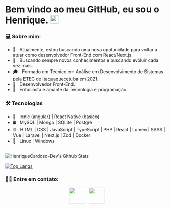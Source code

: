 # Bem vindo ao meu GitHub, eu sou o Henrique. <img src="https://github.com/souvikguria98/souvikguria98/blob/master/Hi.gif" width="25"> 



<h3>💻 Sobre mim: </h3>

- 🔭 &nbsp; Atualmente, estou buscando uma nova opotunidade para voltar a atuar como desenvolvedor Front-End com React/Next.js.
- 🤔 &nbsp; Buscando sempre novos conhecimentos e buscando evoluir cada vez mais.
- 🎓 &nbsp; Formado em Técnico em Análise em Desenvolvimento de Sistemas pela ETEC de Itaquaquecetuba em 2021.
- 💼 &nbsp; Desenvolvedor Front-End.
- 🌱 &nbsp; Entusiasta e amante da Tecnologia e programação.


<h3>🛠 Tecnologias</h3>

- 📱 &nbsp; Ionic (angular) | React Native (básico)
- 🛢 &nbsp; MySQL | Mongo | SQLite | Postgre
- 🌐 &nbsp; HTML | CSS | JavaScript | TypeScript | PHP | React | Lumen | SASS | Vue | Laravel | Next.js | Zod | Docker 
- 🔧 &nbsp; Linux | Windows

<br>

<img align="center" src="https://github-readme-stats.vercel.app/api?username=HenriqueCardoso-Dev&include_all_commits=true&count_private=true&show_icons=true&line_height=20&title_color=7A7ADB&icon_color=2234AE&text_color=D3D3D3&bg_color=0,000000,130F40" alt="HenriqueCardoso-Dev's Github Stats">

</br>

[![Top Langs](https://github-readme-stats.vercel.app/api/top-langs/?username=HenriqueCardoso-Dev&layout=compact&text_color=daf7dc&bg_color=151515)](https://github.com/devSouvik/github-readme-stats)


<h3> 🤝🏻 Entre em contato: </h3>

<p align="center"> 
  &nbsp; <a href="https://www.linkedin.com/in/HenriqueCardoso-Dev/" target="_blank" rel="noopener noreferrer"><img src="https://img.icons8.com/plasticine/100/000000/linkedin.png" width="50" /></a>
  &nbsp; <a href="mailto:carloshenriqueramoscardoso@gmail.com" target="_blank" rel="noopener noreferrer"><img src="https://img.icons8.com/plasticine/100/000000/gmail.png"  width="50" /></a>
</p>
